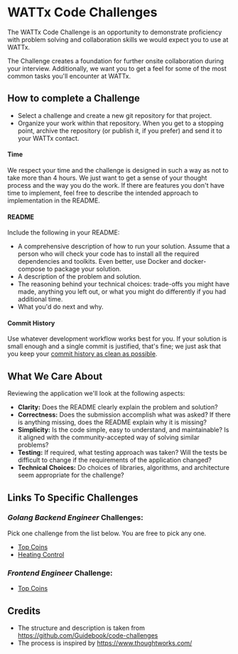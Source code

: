 # WATTx Code Challenges

The WATTx Code Challenge is an opportunity to demonstrate proficiency with problem solving and collaboration skills we would expect you to use at WATTx.

The Challenge creates a foundation for further onsite collaboration during your interview. Additionally, we want you to get a feel for some of the most common tasks you'll encounter at WATTx.

## How to complete a Challenge

* Select a challenge and create a new git repository for that project.
* Organize your work within that repository. When you get to a stopping point, archive the repository (or publish it, if you prefer) and send it to your WATTx contact.

#### Time

We respect your time and the challenge is designed in such a way as not to take more than 4 hours. We just want to get a sense of your thought process and the way you do the work. If there are features you don't have time to implement, feel free to describe the intended approach to implementation in the README.

#### README

Include the following in your README:

* A comprehensive description of how to run your solution. Assume that a person who will check your code has to install all the required dependencies and toolkits. Even better, use Docker and docker-compose to package your solution.
* A description of the problem and solution.
* The reasoning behind your technical choices: trade-offs you might have made, anything you left out, or what you might do differently if you had additional time.
* What you'd do next and why.

#### Commit History

Use whatever development workflow works best for you. If your solution is small enough and a single commit is justified, that's fine; we just ask that you keep your [commit history as clean as possible](https://www.reviewboard.org/docs/codebase/dev/git/clean-commits/).

## What We Care About

Reviewing the application we'll look at the following aspects:

* **Clarity:** Does the README clearly explain the problem and solution?
* **Correctness:** Does the submission accomplish what was asked? If there is anything missing, does the README explain why it is missing?
* **Simplicity:** Is the code simple, easy to understand, and maintainable?
Is it aligned with the community-accepted way of solving similar problems?
* **Testing:** If required, what testing approach was taken? Will the tests be difficult to change if the requirements of the application changed?
* **Technical Choices:** Do choices of libraries, algorithms, and architecture seem appropriate for the challenge?

## Links To Specific Challenges

### *Golang Backend Engineer* Challenges:

Pick one challenge from the list below. You are free to pick any one.

- [Top Coins](/software-engineer-challenge-top-coins.md)
- [Heating Control](/software-engineer-challenge-heating-control.md)

### *Frontend Engineer* Challenge:

- [Top Coins](/frontend-engineer-challenge-top-coins.md)

## Credits

- The structure and description is taken from https://github.com/Guidebook/code-challenges
- The process is inspired by https://www.thoughtworks.com/
